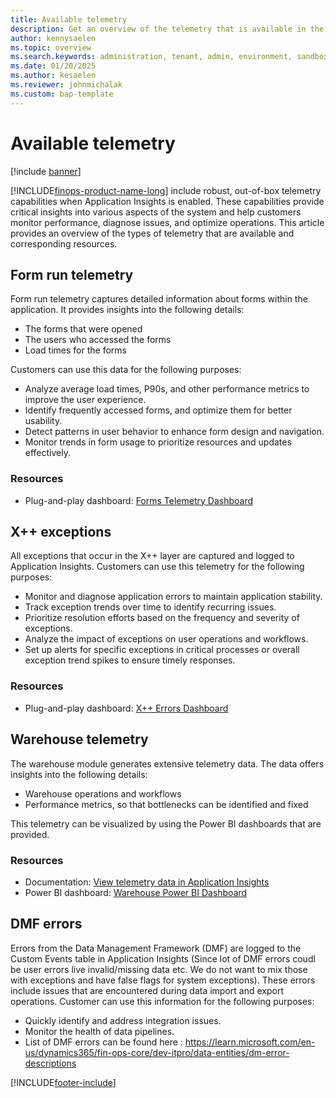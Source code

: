 ```yaml
---
title: Available telemetry
description: Get an overview of the telemetry that is available in the Monitoring and telemetry feature.
author: kennysaelen
ms.topic: overview
ms.search.keywords: administration, tenant, admin, environment, sandbox, telemetry
ms.date: 01/20/2025
ms.author: kesaelen
ms.reviewer: johnmichalak
ms.custom: bap-template
---
```


# Available telemetry

[!include [banner](../includes/banner.md)]

[!INCLUDE[finops-product-name-long](includes/finops-product-name-long.md)] include robust, out-of-box telemetry capabilities when Application Insights is enabled. These capabilities provide critical insights into various aspects of the system and help customers monitor performance, diagnose issues, and optimize operations. This article provides an overview of the types of telemetry that are available and corresponding resources.

## Form run telemetry

Form run telemetry captures detailed information about forms within the application. It provides insights into the following details:

- The forms that were opened
- The users who accessed the forms
- Load times for the forms

Customers can use this data for the following purposes:

- Analyze average load times, P90s, and other performance metrics to improve the user experience.
- Identify frequently accessed forms, and optimize them for better usability.
- Detect patterns in user behavior to enhance form design and navigation.
- Monitor trends in form usage to prioritize resources and updates effectively.

### Resources

- Plug-and-play dashboard: [Forms Telemetry Dashboard](https://github.com/microsoft/Dynamics-365-FastTrack-FSCM-Telemetry-Samples/tree/main/Dashboards/AzureDataExplorer/Forms)

## X++ exceptions

All exceptions that occur in the X++ layer are captured and logged to Application Insights. Customers can use this telemetry for the following purposes:

- Monitor and diagnose application errors to maintain application stability.
- Track exception trends over time to identify recurring issues.
- Prioritize resolution efforts based on the frequency and severity of exceptions.
- Analyze the impact of exceptions on user operations and workflows.
- Set up alerts for specific exceptions in critical processes or overall exception trend spikes to ensure timely responses.

### Resources

- Plug-and-play dashboard: [X++ Errors Dashboard](https://github.com/microsoft/Dynamics-365-FastTrack-FSCM-Telemetry-Samples/tree/main/Dashboards/AzureDataExplorer/Errors)

## Warehouse telemetry

The warehouse module generates extensive telemetry data. The data offers insights into the following details:

- Warehouse operations and workflows
- Performance metrics, so that bottlenecks can be identified and fixed

This telemetry can be visualized by using the Power BI dashboards that are provided.

### Resources

- Documentation: [View telemetry data in Application Insights](/dynamics365/supply-chain/warehousing/application-insights-monitor-usage-performance#view-telemetry-data-in-power-bi)
- Power BI dashboard: [Warehouse Power BI Dashboard](https://github.com/microsoft/d365-scm-telemetry/tree/main/samples/PowerBI/Appsource)

## DMF errors

Errors from the Data Management Framework (DMF) are logged to the Custom Events table in Application Insights (Since lot of DMF errors coudl be user errors live invalid/missing data etc. We do not want to mix those with exceptions and have false flags for system exceptions). These errors include issues that are encountered during data import and export operations. Customer can use this information for the following purposes:

- Quickly identify and address integration issues.
- Monitor the health of data pipelines.
- List of DMF errors can be found here : https://learn.microsoft.com/en-us/dynamics365/fin-ops-core/dev-itpro/data-entities/dm-error-descriptions

[!INCLUDE[footer-include](../../../includes/footer-banner.md)]
